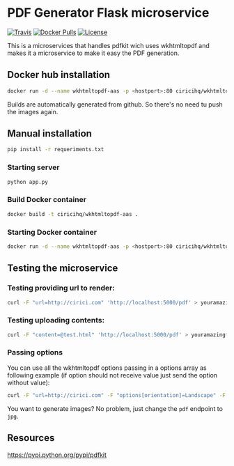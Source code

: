 PDF Generator Flask microservice
================================

[![Travis][build svg]][build]
[![Docker Pulls][docker pulls svg]][docker hub]
[![License][license svg]][license]

This is a microservices that handles pdfkit wich uses wkhtmltopdf and makes it a microservice
to make it easy the PDF generation.

Docker hub installation
-----------------------

~~~bash
docker run -d --name wkhtmltopdf-aas -p <hostport>:80 ciricihq/wkhtmltopdf-aas
~~~

Builds are automatically generated from github. So there's no need tu push the
images again.

Manual installation
-------------------

```bash
pip install -r requeriments.txt
```

### Starting server

```bash
python app.py
```

### Build Docker container

```bash
docker build -t ciricihq/wkhtmltopdf-aas .
```

### Starting Docker container

```bash
docker run -d --name wkhtmltopdf-aas -p <hostport>:80 ciricihq/wkhtmltopdf-aas
```

Testing the microservice
------------------------

### Testing providing url to render:

```bash
curl -F "url=http://cirici.com" 'http://localhost:5000/pdf' > youramazingfile.pdf
```

### Testing uploading contents:

```bash
curl -F "content=@test.html" 'http://localhost:5000/pdf' > youramazingfile.pdf
```

### Passing options

You can use all the wkhtmltopdf options passing in a options array as following example (if option should not receive value just send the option without value):

```bash
curl -F "url=http://cirici.com" -F "options[orientation]=Landscape" -F "options[grayscale]" 'http://localhost:5000/pdf' > youramazingfile.pdf
```

You want to generate images? No problem, just change the `pdf` endpoint to `jpg`.

Resources
---------

https://pypi.python.org/pypi/pdfkit

[docker hub]: https://hub.docker.com/r/ciricihq/wkhtmltopdf-aas/
[license]: https://github.com/ciricihq/wkhtmltopdf-flask-aas/blob/master/LICENSE.md
[build]: https://travis-ci.org/ciricihq/wkhtmltopdf-flask-aas
[docker pulls svg]: https://img.shields.io/docker/pulls/ciricihq/wkhtmltopdf-aas.svg?style=flat-square
[license svg]: https://img.shields.io/github/license/mashape/apistatus.svg?style=flat-square
[build svg]: https://img.shields.io/travis/ciricihq/wkhtmltopdf-flask-aas.svg?style=flat-square
